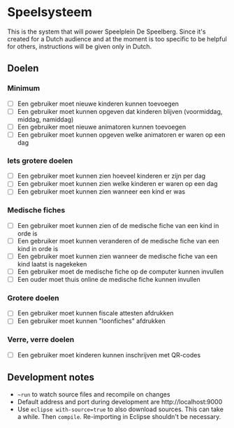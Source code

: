# Speelsysteem

This is the system that will power Speelplein De Speelberg. Since it's created for a Dutch audience and at the moment is too specific to be helpful for others, instructions will be given only in Dutch.

## Doelen

### Minimum

- [ ] Een gebruiker moet nieuwe kinderen kunnen toevoegen
- [ ] Een gebruiker moet kunnen opgeven dat kinderen blijven (voormiddag, middag, namiddag)
- [ ] Een gebruiker moet nieuwe animatoren kunnen toevoegen
- [ ] Een gebruiker moet kunnen opgeven welke animatoren er waren op een dag

### Iets grotere doelen

- [ ] Een gebruiker moet kunnen zien hoeveel kinderen er zijn per dag
- [ ] Een gebruiker moet kunnen zien welke kinderen er waren op een dag
- [ ] Een gebruiker moet kunnen zien wanneer een kind er was

### Medische fiches

- [ ] Een gebruiker moet kunnen zien of de medische fiche van een kind in orde is
- [ ] Een gebruiker moet kunnen veranderen of de medische fiche van een kind in orde is
- [ ] Een gebruiker moet kunnen zien wanneer de medische fiche van een kind laatst is nagekeken
- [ ] Een gebruiker moet de medische fiche op de computer kunnen invullen
- [ ] Een ouder moet thuis online de medische fiche kunnen invullen

### Grotere doelen

- [ ] Een gebruiker moet kunnen fiscale attesten afdrukken
- [ ] Een gebruiker moet kunnen "loonfiches" afdrukken

### Verre, verre doelen

- [ ] Een gebruiker moet kinderen kunnen inschrijven met QR-codes

## Development notes

- `~run` to watch source files and recompile on changes
- Default address and port during development are http://localhost:9000
- Use `eclipse with-source=true` to also download sources. This can take a while. Then `compile`. Re-importing in Eclipse shouldn't be necessary.


